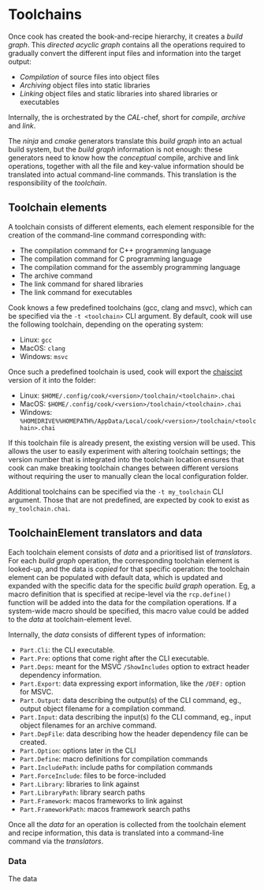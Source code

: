 # Toolchains

Once cook has created the book-and-recipe hierarchy, it creates a _build graph_. This _directed acyclic graph_ contains all the operations required to gradually convert the different input files and information into the target output:

* _Compilation_ of source files into object files
* _Archiving_ object files into static libraries
* _Linking_ object files and static libraries into shared libraries or executables

Internally, the is orchestrated by the _CAL_-chef, short for _compile_, _archive_ and _link_.

The _ninja_ and _cmake_ generators translate this _build graph_ into an actual build system, but the _build graph_ information is not enough: these generators need to know how the _conceptual_ compile, archive and link operations, together with all the file and key-value information should be translated into actual command-line commands. This translation is the responsibility of the _toolchain_.

## Toolchain elements

A toolchain consists of different elements, each element responsible for the creation of the command-line command corresponding with:

* The compilation command for C++ programming language
* The compilation command for C programming language
* The compilation command for the assembly programming language
* The archive command
* The link command for shared libraries
* The link command for executables

Cook knows a few predefined toolchains (gcc, clang and msvc), which can be specified via the `-t <toolchain>` CLI argument. By default, cook will use the following toolchain, depending on the operating system:

* Linux: `gcc`
* MacOS: `clang`
* Windows: `msvc`

Once such a predefined toolchain is used, cook will export the [chaiscipt](https://chaiscript.org) version of it into the folder:

* Linux: `$HOME/.config/cook/<version>/toolchain/<toolchain>.chai`
* MacOS: `$HOME/.config/cook/<version>/toolchain/<toolchain>.chai`
* Windows: `%HOMEDRIVE%%HOMEPATH%/AppData/Local/cook/<version>/toolchain/<toolchain>.chai`

If this toolchain file is already present, the existing version will be used. This allows the user to easily experiment with altering toolchain settings; the version number that is integrated into the toolchain location ensures that cook can make breaking toolchain changes between different versions without requiring the user to manually clean the local configuration folder.

Additional toolchains can be specified via the `-t my_toolchain` CLI argument. Those that are not predefined, are expected by cook to exist as `my_toolchain.chai`.

## ToolchainElement translators and data

Each toolchain element consists of _data_ and a prioritised list of _translators_. For each _build graph_ operation, the corresponding toolchain element is looked-up, and the data is _copied_ for that specific operation: the toolchain element can be populated with default data, which is updated and expanded with the specific data for the specific _build graph_ operation. Eg, a macro definition that is specified at recipe-level via the `rcp.define()` function will be added into the data for the compilation operations. If a system-wide macro should be specified, this macro value could be added to the _data_ at toolchain-element level.

Internally, the _data_ consists of different types of information:

* `Part.Cli`: the CLI executable.
* `Part.Pre`: options that come right after the CLI executable.
* `Part.Deps`: meant for the MSVC `/ShowIncludes` option to extract header dependency information.
* `Part.Export`: data expressing export information, like the `/DEF:` option for MSVC.
* `Part.Output`: data describing the output(s) of the CLI command, eg., output object filename for a compilation command.
* `Part.Input`: data describing the input(s) fo the CLI command, eg., input object filenames for an archive command.
* `Part.DepFile`: data describing how the header dependency file can be created.
* `Part.Option`: options later in the CLI
* `Part.Define`: macro definitions for compilation commands
* `Part.IncludePath`: include paths for compilation commands
* `Part.ForceInclude`: files to be force-included
* `Part.Library`: libraries to link against
* `Part.LibraryPath`: library search paths
* `Part.Framework`: macos frameworks to link against
* `Part.FrameworkPath`: macos framework search paths

Once all the _data_ for an operation is collected from the toolchain element and recipe information, this data is translated into a command-line command via the _translators_.

### Data

The data 
